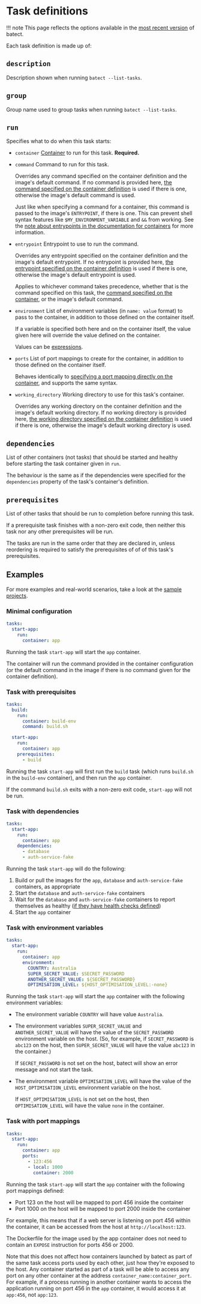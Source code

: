 # Task definitions

!!! note
    This page reflects the options available in the [most recent version](https://github.com/batect/batect/releases/latest)
    of batect.

Each task definition is made up of:

## `description`
Description shown when running `batect --list-tasks`.

## `group`
Group name used to group tasks when running `batect --list-tasks`.

## `run`
Specifies what to do when this task starts:

* `container` [Container](Containers.md) to run for this task. **Required.**

* `command` Command to run for this task.

    Overrides any command specified on the container definition and the image's default command. If no command is provided here,
    [the command specified on the container definition](Containers.md#command) is used if there is one, otherwise the image's default command is used.

    Just like when specifying a command for a container, this command is passed to the image's `ENTRYPOINT`, if there is one. This can prevent
    shell syntax features like `$MY_ENVIRONMENT_VARIABLE` and `&&` from working. See the
    [note about entrypoints in the documentation for containers](Containers.md#command-entrypoint-note) for more information.

* `entrypoint` Entrypoint to use to run the command.

    Overrides any entrypoint specified on the container definition and the image's default entrypoint. If no entrypoint is provided here,
    [the entrypoint specified on the container definition](Containers.md#entrypoint) is used if there is one, otherwise the image's default entrypoint is used.

    Applies to whichever command takes precedence, whether that is the command specified on this task, the [command specified on the container](Containers.md#command),
    or the image's default command.

* `environment` List of environment variables (in `name: value` format) to pass to the container, in addition to those defined on the
  container itself.

    If a variable is specified both here and on the container itself, the value given here will override the value defined on the container.

    Values can be [expressions](Overview.md#expressions).

* `ports` List of port mappings to create for the container, in addition to those defined on the container itself.

    Behaves identically to [specifying a port mapping directly on the container](Containers.md#ports), and supports the same syntax.

* `working_directory` Working directory to use for this task's container.

    Overrides any working directory on the container definition and the image's default working directory. If no working directory is provided here,
    [the working directory specified on the container definition](Containers.md#working_directory) is used if there is one, otherwise the image's default
    working directory is used.

## `dependencies`
List of other containers (not tasks) that should be started and healthy before starting the task container given in `run`.

The behaviour is the same as if the dependencies were specified for the `dependencies` property of the task's container's definition.

## `prerequisites`
List of other tasks that should be run to completion before running this task.

If a prerequisite task finishes with a non-zero exit code, then neither this task nor any other prerequisites will be run.

The tasks are run in the same order that they are declared in, unless reordering is required to satisfy the prerequisites of
of of this task's prerequisites.

## Examples

For more examples and real-world scenarios, take a look at the [sample projects](../SampleProjects.md).

### Minimal configuration
```yaml
tasks:
  start-app:
    run:
      container: app
```

Running the task `start-app` will start the `app` container.

The container will run the command provided in the container configuration (or the default command in the image if there is no command
given for the container definition).

### Task with prerequisites
```yaml
tasks:
  build:
    run:
      container: build-env
      command: build.sh

  start-app:
    run:
      container: app
    prerequisites:
      - build
```

Running the task `start-app` will first run the `build` task (which runs `build.sh` in the `build-env` container), and then run the `app` container.

If the command `build.sh` exits with a non-zero exit code, `start-app` will not be run.

### Task with dependencies
```yaml
tasks:
  start-app:
    run:
      container: app
    dependencies:
      - database
      - auth-service-fake
```

Running the task `start-app` will do the following:

1. Build or pull the images for the `app`, `database` and `auth-service-fake` containers, as appropriate
2. Start the `database` and `auth-service-fake` containers
3. Wait for the `database` and `auth-service-fake` containers to report themselves as healthy
   ([if they have health checks defined](../tips/WaitingForDependenciesToBeReady.md))
4. Start the `app` container

### Task with environment variables
```yaml
tasks:
  start-app:
    run:
      container: app
      environment:
        COUNTRY: Australia
        SUPER_SECRET_VALUE: $SECRET_PASSWORD
        ANOTHER_SECRET_VALUE: ${SECRET_PASSWORD}
        OPTIMISATION_LEVEL: ${HOST_OPTIMISATION_LEVEL:-none}
```

Running the task `start-app` will start the `app` container with the following environment variables:

* The environment variable `COUNTRY` will have value `Australia`.

* The environment variables `SUPER_SECRET_VALUE` and `ANOTHER_SECRET_VALUE` will have the value of the `SECRET_PASSWORD` environment variable on
  the host. (So, for example, if `SECRET_PASSWORD` is `abc123` on the host, then `SUPER_SECRET_VALUE` will have the value `abc123` in the container.)

    If `SECRET_PASSWORD` is not set on the host, batect will show an error message and not start the task.

* The environment variable `OPTIMISATION_LEVEL` will have the value of the `HOST_OPTIMISATION_LEVEL` environment variable on the host.

    If `HOST_OPTIMISATION_LEVEL` is not set on the host, then `OPTIMISATION_LEVEL` will have the value `none` in the container.

### Task with port mappings
```yaml
tasks:
  start-app:
    run:
      container: app
      ports:
        - 123:456
        - local: 1000
          container: 2000
```

Running the task `start-app` will start the `app` container with the following port mappings defined:

* Port 123 on the host will be mapped to port 456 inside the container
* Port 1000 on the host will be mapped to port 2000 inside the container

For example, this means that if a web server is listening on port 456 within the container, it can be accessed from the host at `http://localhost:123`.

The Dockerfile for the image used by the app container does not need to contain an `EXPOSE` instruction for ports 456 or 2000.

Note that this does not affect how containers launched by batect as part of the same task access ports used by each other, just how they're exposed to the host.
Any container started as part of a task will be able to access any port on any other container at the address `container_name:container_port`. For example,
if a process running in another container wants to access the application running on port 456 in the `app` container, it would access it at `app:456`,
not `app:123`.

